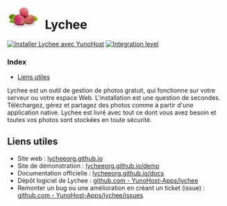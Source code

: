 # <img src="/images/lychee_logo.png" width="80px" alt="Lyfee's logo"> Lychee

[![Installer Lychee avec YunoHost](https://install-app.yunohost.org/install-with-yunohost.png)](https://install-app.yunohost.org/?app=lychee) [![Integration level](https://dash.yunohost.org/integration/lychee.svg)](https://dash.yunohost.org/appci/app/lychee)

### Index

- [Liens utiles](#liens-utiles)

Lychee est un outil de gestion de photos gratuit, qui fonctionne sur votre serveur ou votre espace Web. L'installation est une question de secondes. Téléchargez, gérez et partagez des photos comme à partir d'une application native. Lychee est livré avec tout ce dont vous avez besoin et toutes vos photos sont stockées en toute sécurité.

## Liens utiles

 + Site web : [lycheeorg.github.io](https://lycheeorg.github.io/)
 + Site de démonstration : [lycheeorg.github.io/demo](https://lycheeorg.github.io/demo/)
 + Documentation officielle : [lycheeorg.github.io/docs](https://lycheeorg.github.io/docs/)
 + Dépôt logiciel de Lychee : [github.com - YunoHost-Apps/lychee](https://github.com/YunoHost-Apps/lychee_ynh)
 + Remonter un bug ou une amélioration en créant un ticket (issue) : [github.com - YunoHost-Apps/lychee/issues](https://github.com/YunoHost-Apps/lychee_ynh/issues)
